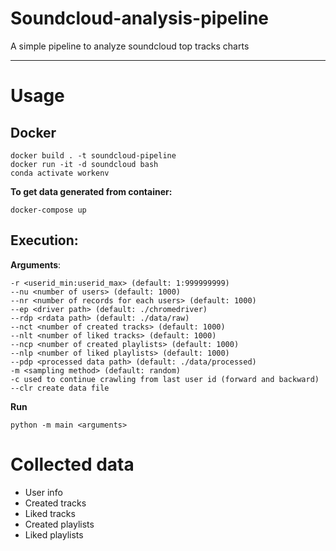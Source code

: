 # Soundcloud-analysis-pipeline
A simple pipeline to analyze soundcloud top tracks charts

---
# Usage
## Docker
```
docker build . -t soundcloud-pipeline
docker run -it -d soundcloud bash
conda activate workenv
```
**To get data generated from container:**
```
docker-compose up 
```

## Execution:

**Arguments**: 

    -r <userid_min:userid_max> (default: 1:999999999)
    --nu <number of users> (default: 1000)
    --nr <number of records for each users> (default: 1000)
    --ep <driver path> (default: ./chromedriver)
    --rdp <rdata path> (default: ./data/raw)
    --nct <number of created tracks> (default: 1000)
    --nlt <number of liked tracks> (default: 1000)
    --ncp <number of created playlists> (default: 1000)
    --nlp <number of liked playlists> (default: 1000)
    --pdp <processed data path> (default: ./data/processed)
    -m <sampling method> (default: random)
    -c used to continue crawling from last user id (forward and backward)
    --clr create data file
**Run**
```
python -m main <arguments>
```

# Collected data
* User info
* Created tracks
* Liked tracks
* Created playlists
* Liked playlists